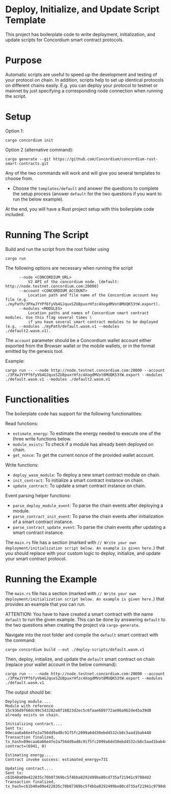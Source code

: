 # Deploy, Initialize, and Update Script Template

This project has boilerplate code to write deployment, initialization, and update scripts for Concordium smart contract protocols. 

# Purpose

Automatic scripts are useful to speed up the development and testing of your protocol on chain. 
In addition, scripts help to set up identical protocols on different chains easily. E.g. you can deploy your protocol to testnet or mainnet by just specifying a corresponding node connection when running the script.

# Setup

Option 1:

```
cargo concordium init 
```

Option 2 (alternative command):

```
cargo generate --git https://github.com/Concordium/concordium-rust-smart-contracts.git
```

Any of the two commands will work and will give you several templates to choose from. 

- Choose the `templates/default` and answer the questions to complete the setup process (answer `default` for the two questions if you want to run the below example).

At the end, you will have a Rust project setup with this boilerplate code included.

# Running The Script

Build and run the script from the root folder using
```
cargo run
```

The following options are necessary when running the script

```
      --node <CONCORDIUM_URL>
          V2 API of the concordium node. [default: http://node.testnet.concordium.com:20000]
      --account <CONCORDIUM_ACCOUNT>
          Location path and file name of the Concordium account key file (e.g. ./myPath/3PXwJYYPf6fyVb4GJquxSZU8puxrHfzc4XogdMVot8MUQK53tW.export).
      --modules <MODULES>
          Location paths and names of Concordium smart contract modules. Use this flag several times \
          if you have several smart contract modules to be deployed (e.g. --modules ./myPath/default.wasm.v1 --modules ./default2.wasm.v1).
```

The `account` parameter should be a Concordium wallet account either exported from the
Browser wallet or the mobile wallets, or in the format emitted by the
genesis tool.

Example:
```
cargo run -- --node http://node.testnet.concordium.com:20000 --account ./3PXwJYYPf6fyVb4GJquxSZU8puxrHfzc4XogdMVot8MUQK53tW.export --modules ./default.wasm.v1 --modules ./default2.wasm.v1
```

# Functionalities

The boilerplate code has support for the following functionalities:

Read functions:
- `estimate_energy`: To estimate the energy needed to execute one of the three write functions below.
- `module_exists`: To check if a module has already been deployed on chain.
- `get_nonce`: To get the current nonce of the provided wallet account.

Write functions:
- `deploy_wasm_module`: To deploy a new smart contract module on chain.
- `init_contract`: To initialize a smart contract instance on chain.
- `update_contract`: To update a smart contract instance on chain.

Event parsing helper functions:
- `parse_deploy_module_event`: To parse the chain events after deploying a module.
- `parse_contract_init_event`: To parse the chain events after initialization of a smart contract instance.
- `parse_contract_update_event`: To parse the chain events after updating a smart contract instance.

The `main.rs` file has a section (marked with `// Write your own deployment/initialization script below. An example is given here.`) that you should replace with your custom logic to deploy, initialize, and update your smart contract protocol.

# Running the Example

The `main.rs` file has a section (marked with `// Write your own deployment/initialization script below. An example is given here.`) that provides an example that you can run.

ATTENTION: You have to have created a smart contract with the name `default` to run the given example. This can be done by answering `default` to the two questions when creating the project via `cargo-generate`.

Navigate into the root folder and compile the `default` smart contract with the command:
```
cargo concordium build --out ./deploy-scripts/default.wasm.v1
```

Then, deploy, initialize, and update the `default` smart contract on chain (replace your wallet account in the below command):

```
cargo run -- --node http://node.testnet.concordium.com:20000 --account ./3PXwJYYPf6fyVb4GJquxSZU8puxrHfzc4XogdMVot8MUQK53tW.export --modules ./default.wasm.v1
```

The output should be:

```
Deploying module....
Module with reference 15c936d9f60dc99c543282a8f16823d2ec5c6faae689772ae06a9b2de45a39d0 already exists on chain.

Initializing contract....
Sent tx: 09ecaa6a66e4fe2a756dd9ad8c91f5fc2099a6dd30ebd4532cb8c5aad1bab440
Transaction finalized, tx_hash=09ecaa6a66e4fe2a756dd9ad8c91f5fc2099a6dd30ebd4532cb8c5aad1bab440 contract=(6941, 0)

Estimating energy....
Contract invoke success: estimated_energy=731

Updating contract....
Sent tx: c61b40a09e422835c70b07369bc5f4bba8292499be80cd735af21941c9798dd2
Transaction finalized, tx_hash=c61b40a09e422835c70b07369bc5f4bba8292499be80cd735af21941c9798dd2
```
